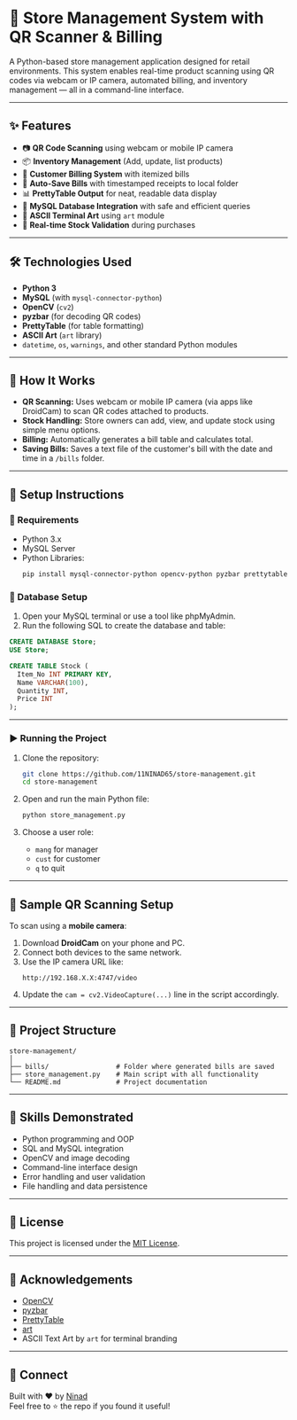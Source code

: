 # 🛒 Store Management System with QR Scanner & Billing

A Python-based store management application designed for retail environments. This system enables real-time product scanning using QR codes via webcam or IP camera, automated billing, and inventory management — all in a command-line interface.

---

## ✨ Features

- 📷 **QR Code Scanning** using webcam or mobile IP camera
- 📦 **Inventory Management** (Add, update, list products)
- 🧾 **Customer Billing System** with itemized bills
- 💾 **Auto-Save Bills** with timestamped receipts to local folder
- 📊 **PrettyTable Output** for neat, readable data display
- 🔐 **MySQL Database Integration** with safe and efficient queries
- 🎨 **ASCII Terminal Art** using `art` module
- 🔁 **Real-time Stock Validation** during purchases

---

## 🛠️ Technologies Used

- **Python 3**
- **MySQL** (with `mysql-connector-python`)
- **OpenCV** (`cv2`)
- **pyzbar** (for decoding QR codes)
- **PrettyTable** (for table formatting)
- **ASCII Art** (`art` library)
- `datetime`, `os`, `warnings`, and other standard Python modules

---

## 📸 How It Works

- **QR Scanning:** Uses webcam or mobile IP camera (via apps like DroidCam) to scan QR codes attached to products.
- **Stock Handling:** Store owners can add, view, and update stock using simple menu options.
- **Billing:** Automatically generates a bill table and calculates total.
- **Saving Bills:** Saves a text file of the customer's bill with the date and time in a `/bills` folder.

---

## 🚀 Setup Instructions

### 🔧 Requirements

- Python 3.x  
- MySQL Server  
- Python Libraries:  
  ```bash
  pip install mysql-connector-python opencv-python pyzbar prettytable art
  ```

### 🧱 Database Setup

1. Open your MySQL terminal or use a tool like phpMyAdmin.
2. Run the following SQL to create the database and table:

```sql
CREATE DATABASE Store;
USE Store;

CREATE TABLE Stock (
  Item_No INT PRIMARY KEY,
  Name VARCHAR(100),
  Quantity INT,
  Price INT
);
```

---

### ▶️ Running the Project

1. Clone the repository:
   ```bash
   git clone https://github.com/11NINAD65/store-management.git
   cd store-management
   ```

2. Open and run the main Python file:
   ```bash
   python store_management.py
   ```

3. Choose a user role:
   - `mang` for manager
   - `cust` for customer
   - `q` to quit

---

## 📁 Sample QR Scanning Setup

To scan using a **mobile camera**:
1. Download **DroidCam** on your phone and PC.
2. Connect both devices to the same network.
3. Use the IP camera URL like:  
   ```
   http://192.168.X.X:4747/video
   ```
4. Update the `cam = cv2.VideoCapture(...)` line in the script accordingly.

---

## 📌 Project Structure

```
store-management/
│
├── bills/                 # Folder where generated bills are saved
├── store_management.py    # Main script with all functionality
└── README.md              # Project documentation
```

---

## 🧠 Skills Demonstrated

- Python programming and OOP
- SQL and MySQL integration
- OpenCV and image decoding
- Command-line interface design
- Error handling and user validation
- File handling and data persistence

---

## 📃 License

This project is licensed under the [MIT License](LICENSE).

---

## 🙌 Acknowledgements

- [OpenCV](https://opencv.org/)
- [pyzbar](https://pypi.org/project/pyzbar/)
- [PrettyTable](https://pypi.org/project/PrettyTable/)
- [art](https://pypi.org/project/art/)
- ASCII Text Art by `art` for terminal branding

---

## 🔗 Connect

Built with ❤️ by [Ninad](https://github.com/11NINAD65)  
Feel free to ⭐️ the repo if you found it useful!